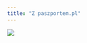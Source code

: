 ```yaml
---
title: "Z paszportem.pl"
---
```

<img class="flex flex-col h-screen" src="pepe.png" />

<div class="flex flex-col h-screen" id="map"></div>

<script type="text/javascript">
var map = L.map('map').setView([52.121, 19.108], 7);
L.tileLayer('https://{s}.tile.openstreetmap.org/{z}/{x}/{y}.png', { attribution: '&copy; <a href="https://www.openstreetmap.org copyright">OpenStreetMap</a> contributors'}).addTo(map);

var iconRed = L.icon({
    iconUrl: 'icon-red.png',
    iconSize: [32, 32],
    iconAnchor: [32, 32],
    popupAnchor: [-16, -32],
});

var iconBlue = L.icon({
    iconUrl: 'icon-blue.png',
    iconSize: [32, 32],
    iconAnchor: [32, 32],
    popupAnchor: [-16, -32],
});

L.marker([52.4103899, 
            16.9028708], {icon: iconRed}).addTo(map).bindPopup('Min\'s Table').on('click', function () { this.openPopup();});
L.marker([52.2417036, 
            21.003417], {icon: iconRed}).addTo(map).bindPopup('Der Elefant').on('click', function () { this.openPopup();});
L.marker([52.2267835, 
            21.023166], {icon: iconRed}).addTo(map).bindPopup('Klub SPATiF').on('click', function () { this.openPopup();});
L.marker([52.4108548, 
            16.9259891], {icon: iconRed}).addTo(map).bindPopup('TWELVE COCKTAILS & Co.').on('click', function () { this.openPopup();});
L.marker([52.2203597, 
            21.0230554], {icon: iconRed}).addTo(map).bindPopup('JOEL SHARING CONCEPT').on('click', function () { this.openPopup();});
L.marker([52.2247013, 
            21.0078614], {icon: iconRed}).addTo(map).bindPopup('Bar Pacyfik').on('click', function () { this.openPopup();});
L.marker([52.220011, 
            21.017018], {icon: iconRed}).addTo(map).bindPopup('Veganda').on('click', function () { this.openPopup();});
L.marker([52.2267569, 
            21.0226229], {icon: iconRed}).addTo(map).bindPopup('Peaches Gastro Girls').on('click', function () { this.openPopup();});
L.marker([52.2300339, 
            21.021732], {icon: iconRed}).addTo(map).bindPopup('Wozownia').on('click', function () { this.openPopup();});
L.marker([52.2413639, 
            21.0234172], {icon: iconRed}).addTo(map).bindPopup('SAM Powiśle').on('click', function () { this.openPopup();});
L.marker([52.4076533, 
            16.9192016], {icon: iconRed}).addTo(map).bindPopup('Centrum Kultury - Zamek Cesarski w Poznaniu').on('click', function () { this.openPopup();});
L.marker([51.105003, 
            17.033076], {icon: iconRed}).addTo(map).bindPopup('Wrocławski Teatr Komedia').on('click', function () { this.openPopup();});
L.marker([50.66624, 
            17.920252], {icon: iconRed}).addTo(map).bindPopup('Ceska hospoda "U Czechofila"').on('click', function () { this.openPopup();});
L.marker([53.1249411, 
            23.1541319], {icon: iconRed}).addTo(map).bindPopup('Osteria Wino i smak').on('click', function () { this.openPopup();});
L.marker([52.4103805, 
            16.9028648], {icon: iconRed}).addTo(map).bindPopup('Kim Chi Ken').on('click', function () { this.openPopup();});
L.marker([52.2232018, 
            21.0086021], {icon: iconRed}).addTo(map).bindPopup('SOFRA cafe&restaurant').on('click', function () { this.openPopup();});
L.marker([52.182329, 
            21.0195804], {icon: iconRed}).addTo(map).bindPopup('Piwna Beczka').on('click', function () { this.openPopup();});
L.marker([52.408034, 
            16.9323671], {icon: iconRed}).addTo(map).bindPopup('Brovaria').on('click', function () { this.openPopup();});
L.marker([54.5145858, 
            18.5496075], {icon: iconRed}).addTo(map).bindPopup('F. Minga').on('click', function () { this.openPopup();});
L.marker([52.2670203, 
            20.9805803], {icon: iconRed}).addTo(map).bindPopup('Kalinowe Serce').on('click', function () { this.openPopup();});
L.marker([52.2311858, 
            21.0065384], {icon: iconBlue}).addTo(map).bindPopup('Kinoteka w PKiN').on('click', function () { this.openPopup();});
L.marker([54.343065, 
            18.661191], {icon: iconBlue}).addTo(map).bindPopup('Nie/Mięsny').on('click', function () { this.openPopup();});
L.marker([52.1216001, 
            20.7267852], {icon: iconBlue}).addTo(map).bindPopup('"Weranda Marii Domańskiej"').on('click', function () { this.openPopup();});
L.marker([51.1084155, 
            17.0241875], {icon: iconBlue}).addTo(map).bindPopup('VaffaNapoli').on('click', function () { this.openPopup();});
L.marker([52.2943868, 
            20.8131161], {icon: iconBlue}).addTo(map).bindPopup('Pizzeria Mięta').on('click', function () { this.openPopup();});
L.marker([51.245033, 
            22.550885], {icon: iconBlue}).addTo(map).bindPopup('Flying Tiger Copenhagen').on('click', function () { this.openPopup();});
L.marker([52.3024053, 
            21.0575808], {icon: iconBlue}).addTo(map).bindPopup('Multikino Targówek').on('click', function () { this.openPopup();});
</script>